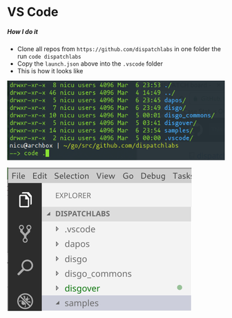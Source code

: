 # VS Code
##### How I do it
- Clone all repos from `https://github.com/dispatchlabs` in one folder the run `code dispatchlabs`
- Copy the `launch.json` above into the `.vscode` folder
- This is how it looks like

![](vscode1.png)

![](vscode2.png)
